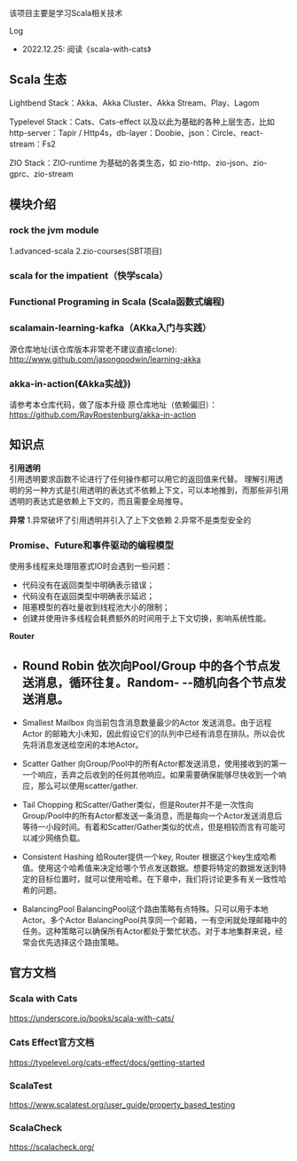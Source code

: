 该项目主要是学习Scala相关技术

Log

* 2022.12.25: 阅读《scala-with-cats》

## Scala 生态

Lightbend Stack：Akka、Akka Cluster、Akka Stream、Play、Lagom

Typelevel Stack：Cats、Cats-effect 以及以此为基础的各种上层生态，比如 http-server：Tapir /
Http4s，db-layer：Doobie、json：Circle、react-stream：Fs2

ZIO Stack：ZIO-runtime 为基础的各类生态，如 zio-http、zio-json、zio-gprc、zio-stream

## 模块介绍

### rock the jvm module

1.advanced-scala 2.zio-courses(SBT项目)

### scala for the impatient（快学scala）

### Functional Programing in Scala (Scala函数式编程)

### scalamain-learning-kafka（AKka入门与实践）

源仓库地址(该仓库版本非常老不建议直接clone): http://www.github.com/jasongoodwin/learning-akka

### akka-in-action(《Akka实战》)
请参考本仓库代码，做了版本升级
原仓库地址（依赖偏旧）：https://github.com/RayRoestenburg/akka-in-action


## 知识点

**引用透明**    
引用透明要求函数不论进行了任何操作都可以用它的返回值来代替。 理解引用透明的另一种方式是引用透明的表达式不依赖上下文，可以本地推到，而那些非引用透明的表达式是依赖上下文的，而且需要全局推导。

**异常**
1.异常破坏了引用透明并引入了上下文依赖 2.异常不是类型安全的

### Promise、Future和事件驱动的编程模型

使用多线程来处理阻塞式IO时会遇到一些问题：

* 代码没有在返回类型中明确表示错误；
* 代码没有在返回类型中明确表示延迟；
* 阻塞模型的吞吐量收到线程池大小的限制；
* 创建并使用许多线程会耗费额外的时间用于上下文切换，影响系统性能。

**Router**

* ## Round Robin 依次向Pool/Group 中的各个节点发送消息，循环往复。Random- --随机向各个节点发送消息。

* Smallest Mailbox 向当前包含消息数量最少的Actor 发送消息。由于远程Actor 的邮箱大小未知，因此假设它们的队列中已经有消息在排队。所以会优先将消息发送给空闲的本地Actor。

* Scatter Gather 向Group/Pool中的所有Actor都发送消息，使用接收到的第一一个响应，丢弃之后收到的任何其他响应。如果需要确保能够尽快收到一个响应，那么可以使用scatter/gather.

* Tail Chopping
  和Scatter/Gather类似，但是Router并不是一次性向Group/Pool中的所有Actor都发送一条消息，而是每向一个Actor发送消息后等待一小段时间。有着和Scatter/Gather类似的优点，但是相较而言有可能可以减少网络负载。

* Consistent Hashing 给Router提供一个key, Router
  根据这个key生成哈希值。使用这个哈希值来决定给哪个节点发送数据。想要将特定的数据发送到特定的目标位置时，就可以使用哈希。在下章中，我们将讨论更多有关一致性哈 希的问题。

* BalancingPool BalancingPool这个路由策略有点特殊。只可以用于本地Actor。多个Actor
  BalancingPool共享同一个邮箱，一有空闲就处理邮箱中的任务。这种策略可以确保所有Actor都处于繁忙状态。对于本地集群来说，经常会优先选择这个路由策略。

## 官方文档

### Scala with Cats

https://underscore.io/books/scala-with-cats/

### Cats Effect官方文档

https://typelevel.org/cats-effect/docs/getting-started

### ScalaTest
https://www.scalatest.org/user_guide/property_based_testing

### ScalaCheck
https://scalacheck.org/



